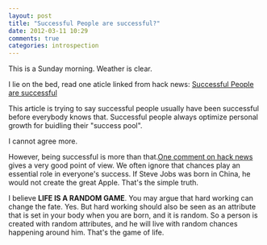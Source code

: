```yaml
---
layout: post
title: "Successful People are successful?"
date: 2012-03-11 10:29
comments: true
categories: introspection
---
```

This is a Sunday morning. Weather is clear.

I lie on the bed, read one aticle linked from hack news: [Successful People are successful](http://swombat.com/2012/3/10/successful-people)

This article is trying to say successful people usually have been successful before everybody knows that. Successful people always optimize personal growth for buidling their "success pool".

I cannot agree more. 

However, being successful is more than that.[One comment on hack news](http://news.ycombinator.com/item?id=3688263) gives a very good point of view. We often ignore that chances play an essential role in everyone's success. If Steve Jobs was born in China, he would not create the great Apple. That's the simple truth.

I believe **LIFE IS A RANDOM GAME**. You may argue that hard working can change the fate. Yes. But hard working should also be seen as an attribute that is set in your body when you are born, and it is random. So a person is created with random attributes, and he will live with random chances happening around him. That's the game of life.
